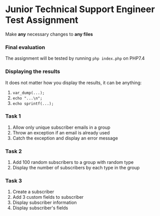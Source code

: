 # Junior Technical Support Engineer Test Assignment

Make **any** necessary changes to **any files**

### Final evaluation
The assignment will be tested by running `php index.php` on PHP7.4

### Displaying the results

It does not matter how you display the results, it can be anything:
1. `var_dump(...);`
2. `echo "...\n";`
3. `echo sprintf(...);`

### Task 1
1. Allow only unique subscriber emails in a group
2. Throw an exception if an email is already used
3. Catch the exception and display an error message

### Task 2
1. Add 100 random subscribers to a group with random type
2. Display the number of subscribers by each type in the group

### Task 3
1. Create a subscriber
2. Add 3 custom fields to subscriber
3. Display subscriber information
4. Display subscriber's fields

